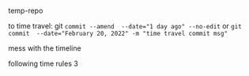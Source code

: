temp-repo

to time travel: git `commit --amend  --date="1 day ago" --no-edit`
or `git commit  --date="February 20, 2022" -m "time travel commit msg"`

mess with the timeline

following time rules 3